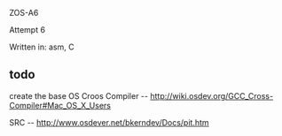 ZOS-A6

Attempt 6

Written in: asm, C

todo
----
create the base OS
Croos Compiler -- http://wiki.osdev.org/GCC_Cross-Compiler#Mac_OS_X_Users

SRC -- http://www.osdever.net/bkerndev/Docs/pit.htm

